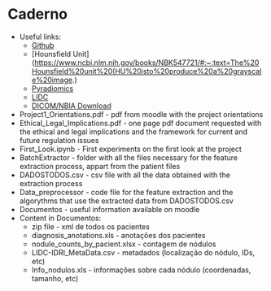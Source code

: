 # Caderno

- Useful links:
    - [Github](https://github.com/Panda-Hacks/LungCancerFound)
    - [Hounsfield Unit](https://www.ncbi.nlm.nih.gov/books/NBK547721/#:~:text=The%20Hounsfield%20unit%20(HU%20isto%20produce%20a%20grayscale%20image.)
    - [Pyradiomics](https://pyradiomics.readthedocs.io/en/latest/usage.html)
    - [LIDC](https://wiki.cancerimagingarchive.net/pages/viewpage.action?pageId=1966254)
    - [DICOM/NBIA Download](https://wiki.cancerimagingarchive.net/display/NBIA/Downloading+TCIA+Images)
- Project1_Orientations.pdf - pdf from moodle with the project orientations
- Ethical_Legal_Implications.pdf - one page pdf document requested with the ethical and legal implications and the framework for current and future regulation issues
- First_Look.ipynb - First experiments on the first look at the project
- BatchExtractor - folder with all the files necessary for the feature extraction process, appart from the patient files
- DADOSTODOS.csv - csv file with all the data obtained with the extraction process
- Data_preprocessor - code file for the feature extraction and the algorythms that use the extracted data from DADOSTODOS.csv
- Documentos - useful information available on moodle
- Content in Documentos:
    - zip file - xml de todos os pacientes
    - diagnosis_anotations.xls - anotações dos pacientes
    - nodule_counts_by_pacient.xlsx - contagem de nódulos
    - LIDC-IDRI_MetaData.csv - metadados (localização do nódulo, IDs, etc)
    - Info_nodulos.xls - informações sobre cada nódulo (coordenadas, tamanho, etc)